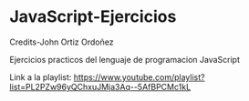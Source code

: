 # JavaScript-Ejercicios

Credits-John Ortiz Ordoñez

Ejercicios practicos del lenguaje de programacion JavaScript

Link a la playlist: https://www.youtube.com/playlist?list=PL2PZw96yQChxuJMja3Aq--5AfBPCMc1kL

